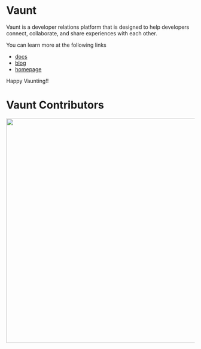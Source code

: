 # Vaunt 

Vaunt is a developer relations platform that is designed to help developers connect, collaborate, and share experiences with each other.

You can learn more at the following links 
- [docs](https://docs.vaunt.dev/)
- [blog](https://blog.vaunt.dev)
- [homepage](https://vaunt.dev)

Happy Vaunting!! 

# Vaunt Contributors 
<p>
  <img src="https://api.vaunt.dev/v1/github/entities/VauntDev/contributors?format=svg&limit=15" width="600" height"250" />
</p>
